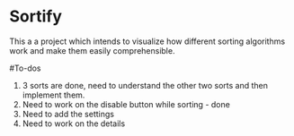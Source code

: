 # Sortify
This a a project which intends to visualize how different sorting algorithms work and make them easily comprehensible.


#To-dos

1. 3 sorts are done, need to understand the other two sorts and then implement them. 
2. Need to work on the disable button while sorting - done
3. Need to add the settings
4. Need to work on the details
